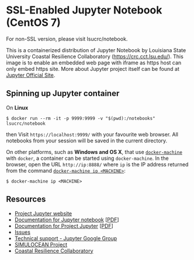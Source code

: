 # SSL-Enabled Jupyter Notebook (CentOS 7)

For non-SSL version, please visit lsucrc/notebook.

This is a containerized distribution of Jupyter Notebook by Louisiana State University 
Coastal Resilience Collaboratory (https://crc.cct.lsu.edu/). This image is to enable
an embedded web page with iframe as https host can only embed https site. More about 
Jupyter project itself can be found at [Jupyter Official Site](http://jupyter.org/).

## Spinning up Jupyter container

On **Linux** 

    $ docker run --rm -it -p 9999:9999 -v "$(pwd):/notebooks" lsucrc/notebook

then Visit `https://localhost:9999/` with your favourite web browser. All notebooks from your session will be saved in the current directory.

On other platforms, such as **Windows and OS X**, that use
[`docker-machine`](https://docs.docker.com/machine/install-machine/) with `docker`, a container can be started using
`docker-machine`. In the browser, open the URL `http://ip:8888/` where `ip` is
the IP address returned from the command [`docker-machine ip <MACHINE>`](https://docs.docker.com/machine/reference/ip/):

    $ docker-machine ip <MACHINE>

## Resources
- [Project Jupyter website](https://jupyter.org)
- [Documentation for Jupyter notebook](http://jupyter-notebook.readthedocs.org/en/latest/) [[PDF](https://media.readthedocs.org/pdf/jupyter-notebook/latest/jupyter-notebook.pdf)]
- [Documentation for Project Jupyter](http://jupyter.readthedocs.org/en/latest/index.html) [[PDF](https://media.readthedocs.org/pdf/jupyter/latest/jupyter.pdf)]
- [Issues](https://github.com/jupyter/notebook/issues)
- [Technical support - Jupyter Google Group](https://groups.google.com/forum/#!forum/jupyter)
- [SIMULOCEAN Project](http://xsede.simulocean.org)
- [Coastal Resilience Collaboratory](http://crc.cct.lsu.edu)
